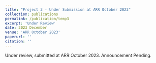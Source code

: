 ```yaml
---
title: "Project 3 - Under Submission at ARR October 2023"
collection: publications
permalink: /publication/temp3
excerpt: 'Under Review'
date: 2023 December
venue: 'ARR October 2023'
paperurl: ''
citation: ''
---
```

Under review, submitted at ARR October 2023. Announcement Pending.